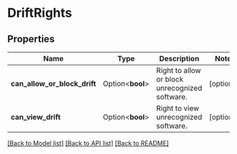 # DriftRights

## Properties

Name | Type | Description | Notes
------------ | ------------- | ------------- | -------------
**can_allow_or_block_drift** | Option<**bool**> | Right to allow or block unrecognized software. | [optional]
**can_view_drift** | Option<**bool**> | Right to view unrecognized software. | [optional]

[[Back to Model list]](../README.md#documentation-for-models) [[Back to API list]](../README.md#documentation-for-api-endpoints) [[Back to README]](../README.md)


